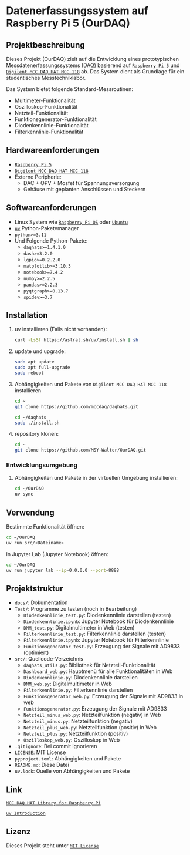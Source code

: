 # Datenerfassungssystem auf Raspberry Pi 5 (OurDAQ)

## Projektbeschreibung

Dieses Projekt (OurDAQ) zielt auf die Entwicklung eines prototypischen Messdatenerfassungssystems (DAQ) basierend auf [`Raspberry Pi 5`](https://www.raspberrypi.com/documentation/computers/raspberry-pi.html) und [`Digilent MCC DAQ HAT MCC 118`](https://mccdaq.github.io/daqhats/overview.html#mcc-118) ab. Das System dient als Grundlage für ein studentisches Messtechniklabor.

Das System bietet folgende Standard-Messroutinen:

- Multimeter-Funktionalität
- Oszilloskop-Funktionalität
- Netzteil-Funktionalität
- Funktionsgenerator-Funktionalität
- Diodenkennlinie-Funktionalität
- Filterkennlinie-Funktionalität

## Hardwareanforderungen

- [`Raspberry Pi 5`](https://www.raspberrypi.com/documentation/computers/raspberry-pi.html)
- [`Digilent MCC DAQ HAT MCC 118`](https://mccdaq.github.io/daqhats/overview.html#mcc-118)
- Externe Peripherie:
  - DAC + OPV + Mosfet für Spannungsversorgung
  - Gehäuse mit geplanten Anschlüssen und Steckern

## Softwareanforderungen

- Linux System wie [`Raspberry Pi OS`](https://www.raspberrypi.com/software/) oder [`Ubuntu`](https://ubuntu.com/download/raspberry-pi)
- [`uv`](https://docs.astral.sh/uv/) Python-Paketemanager
- `python>=3.11`
- Und Folgende Python-Pakete:
  - `daqhats>=1.4.1.0`
  - `dash>=3.2.0`
  - `lgpio>=0.2.2.0`
  - `matplotlib>=3.10.3`
  - `notebook>=7.4.2`
  - `numpy>=2.2.5`
  - `pandas>=2.2.3`
  - `pyqtgraph>=0.13.7`
  - `spidev>=3.7`

## Installation

1. uv installieren (Falls nicht vorhanden):

   ```bash
   curl -LsSf https://astral.sh/uv/install.sh | sh
   ```

2. update und upgrade:

   ```bash
   sudo apt update
   sudo apt full-upgrade
   sudo reboot
   ```

3. Abhängigkeiten und Pakete von `Digilent MCC DAQ HAT MCC 118` installieren

   ```bash
   cd ~
   git clone https://github.com/mccdaq/daqhats.git

   cd ~/daqhats
   sudo ./install.sh
   ```

4. repository klonen:

   ```bash
   cd ~
   git clone https://github.com/MSY-Walter/OurDAQ.git
   ```

### Entwicklungsumgebung

1. Abhängigkeiten und Pakete in der virtuellen Umgebung installieren:

   ```bash
   cd ~/OurDAQ
   uv sync
   ```

## Verwendung

Bestimmte Funktionalität öffnen:

```bash
cd ~/OurDAQ
uv run src/<Dateiname>
```

In Jupyter Lab (Jupyter Notebook) öffnen:

```bash
cd ~/OurDAQ
uv run jupyter lab --ip=0.0.0.0 --port=8888
```

## Projektstruktur

- `docs/`: Dokumentation
- `Test/`: Programme zu testen (noch in Bearbeitung)
  - `Diodenkennlinie_test.py`: Diodenkennlinie darstellen (testen)
  - `Diodenkennlinie.ipynb`: Jupyter Notebook für Diodenkennlinie
  - `DMM_test.py`: Digitalmultimeter in Web (testen)
  - `Filterkennlinie_test.py`: Filterkennlinie darstellen (testen)
  - `Filterkennlinie.ipynb`: Jupyter Notebook für Filterkennlinie
  - `Funktionsgenerator_test.py`: Erzeugung der Signale mit AD9833 (optimiert)
- `src/`: Quellcode-Verzeichnis
  - `daqhats_utils.py`: Bibliothek für Netzteil-Funktionalität
  - `Dashboard_web.py`: Hauptmenü für alle Funktionalitäten in Web
  - `Diodenkennlinie.py`: Diodenkennlinie darstellen
  - `DMM_web.py`: Digitalmultimeter in Web
  - `Filterkennlinie.py`: Filterkennlinie darstellen
  - `Funktionsgenerator_web.py`: Erzeugung der Signale mit AD9833 in web
  - `Funktionsgenerator.py`: Erzeugung der Signale mit AD9833
  - `Netzteil_minus_web.py`: Netzteilfunktion (negativ) in Web
  - `Netzteil_minus.py`: Netzteilfunktion (negativ)
  - `Netzteil_plus_web.py`: Netzteilfunktion (positiv) in Web
  - `Netzteil_plus.py`: Netzteilfunktion (positiv)
  - `Oszilloskop_web.py`: Oszilloskop in Web
- `.gitignore`: Bei commit ignorieren
- `LICENSE`: MIT License
- `pyproject.toml`: Abhängigkeiten und Pakete
- `README.md`: Diese Datei
- `uv.lock`: Quelle von Abhängigkeiten und Pakete

## Link

[`MCC DAQ HAT Library for Raspberry Pi`](https://github.com/mccdaq/daqhats)

[`uv Introduction`](https://docs.astral.sh/uv/)

## Lizenz

Dieses Projekt steht unter [`MIT License`](LICENSE)

